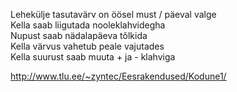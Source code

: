 Lehekülje tasutavärv on öösel must / päeval valge <br>
Kella saab liigutada nooleklahvidegha <br>
Nupust saab nädalapäeva tõlkida <br>
Kella värvus vahetub peale vajutades <br>
Kella suurust saab muuta + ja - klahviga <br>

http://www.tlu.ee/~zyntec/Eesrakendused/Kodune1/
